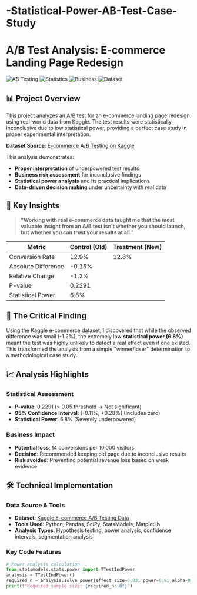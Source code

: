 # -Statistical-Power-AB-Test-Case-Study
# A/B Test Analysis: E-commerce Landing Page Redesign

![AB Testing](https://img.shields.io/badge/Project-AB_Testing-blue)
![Statistics](https://img.shields.io/badge/Analysis-Statistical_Power-orange)
![Business](https://img.shields.io/badge/Focus-Risk_Mitigation-green)
![Dataset](https://img.shields.io/badge/Data-Kaggle_E--commerce-lightgrey)

## 📊 Project Overview

This project analyzes an A/B test for an e-commerce landing page redesign using real-world data from Kaggle. The test results were statistically inconclusive due to low statistical power, providing a perfect case study in proper experimental interpretation.

**Dataset Source**: [E-commerce A/B Testing on Kaggle](https://www.kaggle.com/code/ahmedmohameddawoud/e-commerce-a-b-testing-project-walk-through/input)

This analysis demonstrates:
- **Proper interpretation** of underpowered test results
- **Business risk assessment** for inconclusive findings  
- **Statistical power analysis** and its practical implications
- **Data-driven decision making** under uncertainty with real data

## 🎯 Key Insights

> **"Working with real e-commerce data taught me that the most valuable insight from an A/B test isn't whether you should launch, but whether you can trust your results at all."**

| Metric | Control (Old) | Treatment (New) |
|--------|---------------|-----------------|
| Conversion Rate | 12.9% | 12.8% |
| Absolute Difference | -0.15% | |
| Relative Change | -1.2% | |
| P-value | 0.2291 | |
| Statistical Power | 6.8% | |

## 🚨 The Critical Finding

Using the Kaggle e-commerce dataset, I discovered that while the observed difference was small (-1.2%), the extremely low **statistical power (6.8%)** meant the test was highly unlikely to detect a real effect even if one existed. This transformed the analysis from a simple "winner/loser" determination to a methodological case study.

## 📈 Analysis Highlights

### Statistical Assessment
- **P-value**: 0.2291 (> 0.05 threshold → Not significant)
- **95% Confidence Interval**: [-0.11%, +0.28%] (Includes zero)
- **Statistical Power**: 6.8% (Severely underpowered)

### Business Impact
- **Potential loss**: 14 conversions per 10,000 visitors
- **Decision**: Recommended keeping old page due to inconclusive results
- **Risk avoided**: Preventing potential revenue loss based on weak evidence

## 🛠️ Technical Implementation

### Data Source & Tools
- **Dataset**: [Kaggle E-commerce A/B Testing Data](https://www.kaggle.com/code/ahmedmohameddawoud/e-commerce-a-b-testing-project-walk-through/input)
- **Tools Used**: Python, Pandas, SciPy, StatsModels, Matplotlib
- **Analysis Types**: Hypothesis testing, power analysis, confidence intervals, segmentation analysis

### Key Code Features
```python
# Power analysis calculation
from statsmodels.stats.power import TTestIndPower
analysis = TTestIndPower()
required_n = analysis.solve_power(effect_size=0.02, power=0.8, alpha=0.05)
print(f"Required sample size: {required_n:.0f}")
